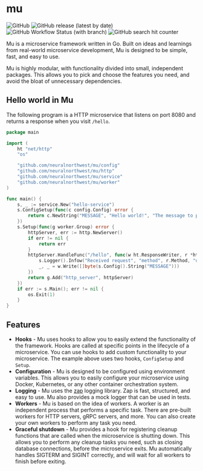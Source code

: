  # mu

![GitHub](https://img.shields.io/github/license/neuralnorthwest/mu?style=plastic)
![GitHub release (latest by date)](https://img.shields.io/github/v/release/neuralnorthwest/mu?style=plastic)
![GitHub Workflow Status (with branch)](https://img.shields.io/github/actions/workflow/status/neuralnorthwest/mu/cicd.yaml?branch=develop&style=plastic)
![GitHub search hit counter](https://img.shields.io/github/search/neuralnorthwest/mu/goto?style=plastic)

Mu is a microservice framework written in Go. Built on ideas and learnings from
real-world microservice development, Mu is designed to be simple, fast, and
easy to use.

Mu is highly modular, with functionality divided into small, independent
packages. This allows you to pick and choose the features you need, and
avoid the bloat of unnecessary dependencies.

## Hello world in Mu

The following program is a HTTP microservice that listens on port 8080 and
returns a response when you visit `/hello`.

```go
package main

import (
	ht "net/http"
	"os"

	"github.com/neuralnorthwest/mu/config"
	"github.com/neuralnorthwest/mu/http"
	"github.com/neuralnorthwest/mu/service"
	"github.com/neuralnorthwest/mu/worker"
)

func main() {
	s, _ := service.New("hello-service")
	s.ConfigSetup(func(c config.Config) error {
		return c.NewString("MESSAGE", "Hello world!", "The message to print")
	})
	s.Setup(func(g worker.Group) error {
		httpServer, err := http.NewServer()
		if err != nil {
			return err
		}
		httpServer.HandleFunc("/hello", func(w ht.ResponseWriter, r *ht.Request) {
			s.Logger().Infow("Received request", "method", r.Method, "url", r.URL)
			_, _ = w.Write([]byte(s.Config().String("MESSAGE")))
		})
		return g.Add("http_server", httpServer)
	})
	if err := s.Main(); err != nil {
		os.Exit(1)
	}
}
```

## Features

-   **Hooks** - Mu uses hooks to allow you to easily extend the functionality of
    the framework. Hooks are called at specific points in the lifecycle of a
    microservice. You can use hooks to add custom functionality to your
    microservice. The example above uses two hooks, `ConfigSetup` and `Setup`.
-   **Configuration** - Mu is designed to be configured using environment
    variables. This allows you to easily configure your microservice using
    Docker, Kubernetes, or any other container orchestration system.
-   **Logging** - Mu uses the [zap](https://github.com/uber-go/zap) logging
    library. Zap is fast, structured, and easy to use. Mu also provides a mock
    logger that can be used in tests.
-   **Workers** - Mu is based on the idea of workers. A worker is an independent
    process that performs a specific task. There are pre-built workers for
    HTTP servers, gRPC servers, and more. You can also create your own workers
    to perform any task you need.
-   **Graceful shutdown** - Mu provides a hook for registering cleanup functions
    that are called when the microservice is shutting down. This allows you to
    perform any cleanup tasks you need, such as closing database connections,
    before the microservice exits. Mu automatically handles SIGTERM and SIGINT
    correctly, and will wait for all workers to finish before exiting.
